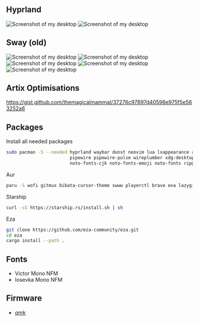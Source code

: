 ## Hyprland

![Screenshot of my desktop](./assets/screenshot-hyprland-1.png)
![Screenshot of my desktop](./assets/screenshot-hyprland-2.png)

## Sway (old)

![Screenshot of my desktop](./assets/screenshot-1.png)
![Screenshot of my desktop](./assets/screenshot-2.png)
![Screenshot of my desktop](./assets/screenshot-3.png)
![Screenshot of my desktop](./assets/screenshot-4.png)
![Screenshot of my desktop](./assets/screenshot-5.png)

## Artix Optimisations

https://gist.github.com/themagicalmammal/37276c97897d40598e975f5e563252a6

## Packages

Install all needed packages

```bash
sudo pacman -S --needed hyprland waybar dunst neovim lua lxappearance artix-dark-theme tmux kitty qutebrowser \
                        pipewire pipewire-pulse wireplumber xdg-desktop-portal-hyprland brightnessctl wpa_supplicant \
                        noto-fonts-cjk noto-fonts-emoji noto-fonts ripgrep fzy fzf zsh
```

Aur

```bash
paru -S wofi gitmux bibata-cursor-theme swww playerctl brave exa lazygit hyprshade
```

Starship

```bash
curl -sS https://starship.rs/install.sh | sh
```

Eza

```bash
git clone https://github.com/eza-community/eza.git
cd eza
cargo install --path .
```

## Fonts

- Victor Mono NFM
- Iosevka Mono NFM

## Firmware

- [qmk](https://github.com/vktrenokh/qmk_firmware)
